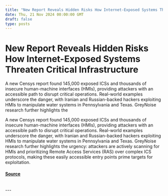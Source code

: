 ```yaml
---
title: "New Report Reveals Hidden Risks How Internet-Exposed Systems Threaten Critical Infrastructure"
date: Thu, 21 Nov 2024 00:00:00 GMT
draft: false
type: posts
---
```

# New Report Reveals Hidden Risks How Internet-Exposed Systems Threaten Critical Infrastructure





A new Censys report found 145,000 exposed ICSs and thousands of insecure human-machine interfaces (HMIs), providing attackers with an accessible path to disrupt critical operations. Real-world examples underscore the danger, with Iranian and Russian-backed hackers exploiting HMIs to manipulate water systems in Pennsylvania and Texas. GreyNoise research further highlights the

A new Censys report found 145,000 exposed ICSs and thousands of insecure human-machine interfaces (HMIs), providing attackers with an accessible path to disrupt critical operations. Real-world examples underscore the danger, with Iranian and Russian-backed hackers exploiting HMIs to manipulate water systems in Pennsylvania and Texas. GreyNoise research further highlights the urgency: attackers are actively scanning for HMIs and prioritizing Remote Access Services (RAS) over complex ICS protocols, making these easily accessible entry points prime targets for exploitation.

#### [Source](https://www.greynoise.io/blog/new-report-reveals-hidden-risks-how-internet-exposed-systems-threaten-critical-infrastructure)

<br/>
---
